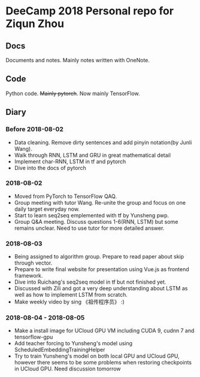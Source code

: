 # DeeCamp 2018 Personal repo for Ziqun Zhou  
## Docs  
Documents and notes. Mainly notes written with OneNote.  
## Code  
Python code. ~~Mainly pytorch~~. Now mainly TensorFlow.  
## Diary  
### Before 2018-08-02  
- Data cleaning. Remove dirty sentences and add pinyin notation(by Junli Wang).  
- Walk through RNN, LSTM and GRU in great mathematical detail  
- Implement char-RNN, LSTM in tf and pytorch  
- Dive into the docs of pytorch  
### 2018-08-02  
- Moved from PyTorch to TensorFlow QAQ.  
- Group meeting with tutor Wang. Re-unite the group and focus on one daily target everyday now.  
- Start to learn seq2seq emplemented with tf by Yunsheng pwp.  
- Group Q&A meeting. Discuss questions 1-6(RNN, LSTM) but some remains unclear. Need to use tutor for more detailed answer.  
### 2018-08-03  
- Being assigned to algorithm group. Prepare to read paper about skip through vector.  
- Prepare to write final website for presentation using Vue.js as frontend framework.  
- Dive into Ruichang's seq2seq model in tf but not finished yet.  
- Discussed with Zili and got a very deep understanding about LSTM as well as how to implement LSTM from scratch.  
- Make weekly video by sing 《祖传程序员》 :)  
### 2018-08-04 - 2018-08-05  
- Make a install image for UCloud GPU VM including CUDA 9, cudnn 7 and tensorflow-gpu  
- Add teacher forcing to Yunsheng's model using ScheduledEmbeddingTrainingHelper  
- Try to train Yunsheng's model on both local GPU and UCloud GPU, however there seems to be some problems when restoring checkpoints in UCloud GPU. Need discussion tomorrow  
